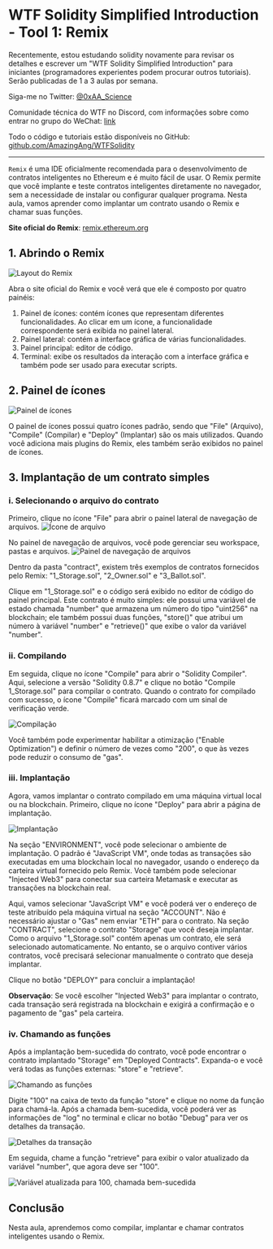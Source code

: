 # WTF Solidity Simplified Introduction - Tool 1: Remix

Recentemente, estou estudando solidity novamente para revisar os detalhes e escrever um "WTF Solidity Simplified Introduction" para iniciantes (programadores experientes podem procurar outros tutoriais). Serão publicadas de 1 a 3 aulas por semana.

Siga-me no Twitter: [@0xAA_Science](https://twitter.com/0xAA_Science)

Comunidade técnica do WTF no Discord, com informações sobre como entrar no grupo do WeChat: [link](https://discord.gg/5akcruXrsk)

Todo o código e tutoriais estão disponíveis no GitHub: [github.com/AmazingAng/WTFSolidity](https://github.com/AmazingAng/WTFSolidity)

-----

`Remix` é uma IDE oficialmente recomendada para o desenvolvimento de contratos inteligentes no Ethereum e é muito fácil de usar. O Remix permite que você implante e teste contratos inteligentes diretamente no navegador, sem a necessidade de instalar ou configurar qualquer programa. Nesta aula, vamos aprender como implantar um contrato usando o Remix e chamar suas funções.

**Site oficial do Remix**: [remix.ethereum.org](https://remix.ethereum.org)

## 1. Abrindo o Remix
![Layout do Remix](./img/remix1.png)

Abra o site oficial do Remix e você verá que ele é composto por quatro painéis:
1. Painel de ícones: contém ícones que representam diferentes funcionalidades. Ao clicar em um ícone, a funcionalidade correspondente será exibida no painel lateral.
2. Painel lateral: contém a interface gráfica de várias funcionalidades.
3. Painel principal: editor de código.
4. Terminal: exibe os resultados da interação com a interface gráfica e também pode ser usado para executar scripts.

## 2. Painel de ícones
![Painel de ícones](./img/remix2.png)

O painel de ícones possui quatro ícones padrão, sendo que "File" (Arquivo), "Compile" (Compilar) e "Deploy" (Implantar) são os mais utilizados. Quando você adiciona mais plugins do Remix, eles também serão exibidos no painel de ícones.

## 3. Implantação de um contrato simples
### i. Selecionando o arquivo do contrato
Primeiro, clique no ícone "File" para abrir o painel lateral de navegação de arquivos.
![Ícone de arquivo](./img/remix3.png)

No painel de navegação de arquivos, você pode gerenciar seu workspace, pastas e arquivos.
![Painel de navegação de arquivos](./img/remix4.png)

Dentro da pasta "contract", existem três exemplos de contratos fornecidos pelo Remix: "1_Storage.sol", "2_Owner.sol" e "3_Ballot.sol".

Clique em "1_Storage.sol" e o código será exibido no editor de código do painel principal. Este contrato é muito simples: ele possui uma variável de estado chamada "number" que armazena um número do tipo "uint256" na blockchain; ele também possui duas funções, "store()" que atribui um número à variável "number" e "retrieve()" que exibe o valor da variável "number".

### ii. Compilando
Em seguida, clique no ícone "Compile" para abrir o "Solidity Compiler". Aqui, selecione a versão "Solidity 0.8.7" e clique no botão "Compile 1_Storage.sol" para compilar o contrato. Quando o contrato for compilado com sucesso, o ícone "Compile" ficará marcado com um sinal de verificação verde.

![Compilação](./img/remix5.png)

Você também pode experimentar habilitar a otimização ("Enable Optimization") e definir o número de vezes como "200", o que às vezes pode reduzir o consumo de "gas".

### iii. Implantação
Agora, vamos implantar o contrato compilado em uma máquina virtual local ou na blockchain. Primeiro, clique no ícone "Deploy" para abrir a página de implantação.

![Implantação](./img/remix6.png)

Na seção "ENVIRONMENT", você pode selecionar o ambiente de implantação. O padrão é "JavaScript VM", onde todas as transações são executadas em uma blockchain local no navegador, usando o endereço da carteira virtual fornecido pelo Remix. Você também pode selecionar "Injected Web3" para conectar sua carteira Metamask e executar as transações na blockchain real.

Aqui, vamos selecionar "JavaScript VM" e você poderá ver o endereço de teste atribuído pela máquina virtual na seção "ACCOUNT". Não é necessário ajustar o "Gas" nem enviar "ETH" para o contrato. Na seção "CONTRACT", selecione o contrato "Storage" que você deseja implantar. Como o arquivo "1_Storage.sol" contém apenas um contrato, ele será selecionado automaticamente. No entanto, se o arquivo contiver vários contratos, você precisará selecionar manualmente o contrato que deseja implantar.

Clique no botão "DEPLOY" para concluir a implantação!

**Observação**: Se você escolher "Injected Web3" para implantar o contrato, cada transação será registrada na blockchain e exigirá a confirmação e o pagamento de "gas" pela carteira.

### iv. Chamando as funções
Após a implantação bem-sucedida do contrato, você pode encontrar o contrato implantado "Storage" em "Deployed Contracts". Expanda-o e você verá todas as funções externas: "store" e "retrieve".

![Chamando as funções](./img/remix7.png)

Digite "100" na caixa de texto da função "store" e clique no nome da função para chamá-la. Após a chamada bem-sucedida, você poderá ver as informações de "log" no terminal e clicar no botão "Debug" para ver os detalhes da transação.

![Detalhes da transação](./img/remix8.png)

Em seguida, chame a função "retrieve" para exibir o valor atualizado da variável "number", que agora deve ser "100".

![Variável atualizada para 100, chamada bem-sucedida](./img/remix9.png)

## Conclusão

Nesta aula, aprendemos como compilar, implantar e chamar contratos inteligentes usando o Remix.

